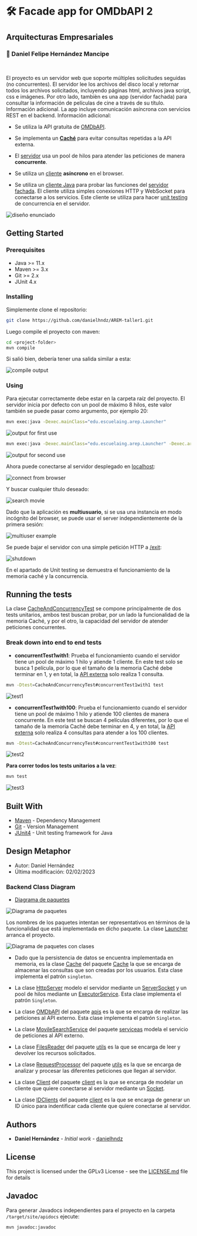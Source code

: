 # :hammer_and_wrench: Facade app for OMDbAPI 2

## Arquitecturas Empresariales

### :pushpin: Daniel Felipe Hernández Mancipe

<br/>

El proyecto es un servidor web que soporte múltiples solicitudes seguidas (no concurrentes). El servidor lee los archivos del disco local y retornar todos los archivos solicitados, incluyendo páginas html, archivos java script, css e imágenes. Por otro lado, tambièn es una app (servidor fachada) para consultar la información de películas de cine a través de su título. Información adicional. La app incluye comunicación asíncrona con servicios REST en el backend. Información adicional:

- Se utiliza la API gratuita de [OMDbAPI](https://www.omdbapi.com/).

- Se implementa un [**Caché**](/src/main/java/edu/escuelaing/arep/cache/Cache.java) para evitar consultas repetidas a la API externa.

- El [servidor](/src/main/java/edu/escuelaing/arep/server/HttpServer.java) usa un pool de hilos para atender las peticiones de manera **concurrente**.

- Se utiliza un [cliente](/src/main/resources/main.js) **asíncrono** en el browser.

- Se utiliza un [cliente Java](/src/main/java/edu/escuelaing/arep/client/Client.java) para probar las funciones del [servidor fachada](/src/main/java/edu/escuelaing/arep/server/HttpServer.java). El cliente utiliza simples conexiones HTTP y WebSocket para conectarse a los servicios. Este cliente se utiliza para hacer [unit testing](/src/test/java/edu/escuelaing/arep/CacheAndConcurrencyTest.java) de concurrencia en el servidor.

![diseño enunciado](../media/enunciado.png?raw=true)

## Getting Started

### Prerequisites

- Java >= 11.x
- Maven >= 3.x
- Git >= 2.x
- JUnit 4.x

### Installing

Simplemente clone el repositorio:

```bash
git clone https://github.com/danielhndz/AREM-taller1.git
```

Luego compile el proyecto con maven:

```bash
cd <project-folder>
mvn compile
```

Si salió bien, debería tener una salida similar a esta:

![compile output](../media/mvn_compile.png?raw=true)

### Using

Para ejecutar correctamente debe estar en la carpeta raíz del proyecto. El servidor inicia por defecto con un pool de máximo 8 hilos, este valor también se puede pasar como argumento, por ejemplo 20:

```bash
mvn exec:java -Dexec.mainClass="edu.escuelaing.arep.Launcher"
```

![output for first use](../media/using1.png?raw=true)

```bash
mvn exec:java -Dexec.mainClass="edu.escuelaing.arep.Launcher" -Dexec.args="20"
```

![output for second use](../media/using2.png?raw=true)

Ahora puede conectarse al servidor desplegado en [localhost](https://localhost:35000/):

![connect from browser](../media/using3.png?raw=true)

Y buscar cualquier título deseado:

![search movie](../media/using4.png?raw=true)

Dado que la aplicación es **multiusuario**, si se usa una instancia en modo incógnito del browser, se puede usar el server independientemente de la primera sesión:

![multiuser example](../media/using5.png?raw=true)

Se puede bajar el servidor con una simple petición HTTP a [/exit](https://localhost:35000/exit):

![shutdown](../media/using6.png?raw=true)

En el apartado de Unit testing se demuestra el funcionamiento de la memoria caché y la concurrencia.

## Running the tests

La clase [CacheAndConcurrencyTest](/src/test/java/edu/escuelaing/arep/CacheAndConcurrencyTest.java) se compone principalmente de dos tests unitarios, ambos test buscan probar, por un lado la funcionalidad de la memoria Caché, y por el otro, la capacidad del servidor de atender peticiones concurrentes.

### Break down into end to end tests

- **concurrentTest1with1**: Prueba el funcionamiento cuando el servidor tiene un pool de máximo 1 hilo y atiende 1 cliente. En este test solo se busca 1 película, por lo que el tamaño de la memoria Caché debe terminar en 1, y en total, la [API externa](/src/main/java/edu/escuelaing/arep/apis/OMDbAPI.java) solo realiza 1 consulta.

```bash
mvn -Dtest=CacheAndConcurrencyTest#concurrentTest1with1 test
```

![test1](../media/test1.png?raw=true)

- **concurrentTest1with100**: Prueba el funcionamiento cuando el servidor tiene un pool de máximo 1 hilo y atiende 100 clientes de manera concurrente. En este test se buscan 4 películas diferentes, por lo que el tamaño de la memoria Caché debe terminar en 4, y en total, la [API externa](/src/main/java/edu/escuelaing/arep/apis/OMDbAPI.java) solo realiza 4 consultas para atender a los 100 clientes.

```bash
mvn -Dtest=CacheAndConcurrencyTest#concurrentTest1with100 test
```

![test2](../media/test2.png?raw=true)

**Para correr todos los tests unitarios a la vez**:

```bash
mvn test
```

![test3](../media/test3.png?raw=true)

## Built With

- [Maven](https://maven.apache.org/) - Dependency Management
- [Git](https://git-scm.com/) - Version Management
- [JUnit4](https://junit.org/junit4/) - Unit testing framework for Java

## Design Metaphor

- Autor: Daniel Hernández
- Última modificación: 02/02/2023

### Backend Class Diagram

- [Diagrama de paquetes](/src/main/java/edu/escuelaing/arep/)

![Diagrama de paquetes](../media/pkgs.png?raw=true)

Los nombres de los paquetes intentan ser representativos en términos de la funcionalidad que está implementada en dicho paquete. La clase [Launcher](/src/main/java/edu/escuelaing/arep/Launcher.java) arranca el proyecto.

![Diagrama de paquetes con clases](../media/pkgs_simple.png?raw=true)

- Dado que la persistencia de datos se encuentra implementada en memoria, es la clase [Cache](/src/main/java/edu/escuelaing/arep/cache/Cache.java) del paquete [Cache](/src/main/java/edu/escuelaing/arep/cache/) la que se encarga de almacenar las consultas que son creadas por los usuarios. Esta clase implementa el patrón `singleton`.

- La clase [HttpServer](/src/main/java/edu/escuelaing/arep/server/HttpServer.java) modelo el servidor mediante un [ServerSocket](https://docs.oracle.com/en/java/javase/11/docs/api/java.base/java/net/ServerSocket.html) y un pool de hilos mediante un [ExecutorService](https://docs.oracle.com/en/java/javase/11/docs/api/java.base/java/util/concurrent/ExecutorService.html). Esta clase implementa el patrón `Singleton`.

- La clase [OMDbAPI](/src/main/java/edu/escuelaing/arep/apis/OMDbAPI.java) del paquete [apis](/src/main/java/edu/escuelaing/arep/apis/) es la que se encarga de realizar las peticiones al API externo. Esta clase implementa el patrón `Singleton`.

- La clase [MovileSearchService](/src/main/java/edu/escuelaing/arep/services/MovieSearchService.java) del paquete [serviceas](/src/main/java/edu/escuelaing/arep/services/) modela el servicio de peticiones al API externo.

- La clase [FilesReader](/src/main/java/edu/escuelaing/arep/utils/FilesReader.java) del paquete [utils](/src/main/java/edu/escuelaing/arep/utils/) es la que se encarga de leer y devolver los recursos solicitados.

- La clase [RequestProcessor](/src/main/java/edu/escuelaing/arep/utils/FilesReader.java) del paquete [utils](/src/main/java/edu/escuelaing/arep/utils/) es la que se encarga de analizar y procesar las diferentes peticiones que llegan al servidor.

- La clase [Client](/src/main/java/edu/escuelaing/arep/client/Client.java) del paquete [client](/src/main/java/edu/escuelaing/arep/client//) es la que se encarga de modelar un cliente que quiere conectarse al servidor mediante un [Socket](https://docs.oracle.com/en/java/javase/11/docs/api/java.base/java/net/Socket.html).

- La clase [IDClients](/src/main/java/edu/escuelaing/arep/client/IDClients.java) del paquete [client](/src/main/java/edu/escuelaing/arep/client//) es la que se encarga de generar un ID único para indentificar cada cliente que quiere conectarse al servidor.

## Authors

- **Daniel Hernández** - _Initial work_ - [danielhndz](https://github.com/danielhndz)

## License

This project is licensed under the GPLv3 License - see the [LICENSE.md](LICENSE.md) file for details

## Javadoc

Para generar Javadocs independientes para el proyecto en la carpeta `/target/site/apidocs` ejecute:

```bash
mvn javadoc:javadoc
```
